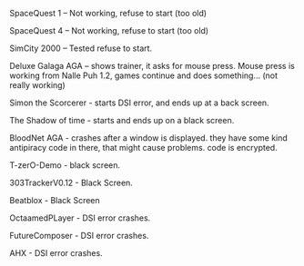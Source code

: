 SpaceQuest 1 – Not working, refuse to start (too old)

SpaceQuest 4 – Not working, refuse to start (too old)

SimCity 2000 – Tested refuse to start.

Deluxe Galaga AGA – shows trainer, it asks for mouse press.
Mouse press is working from Nalle Puh 1.2, games continue and does something… 
(not really working)

Simon the Scorcerer - starts DSI error, and ends up at a back screen.

The Shadow of time - starts and ends up on a black screen.

BloodNet AGA - crashes after a window is displayed. 
they have some kind antipiracy code in there, that might cause problems.
code is encrypted.

T-zerO-Demo - black screen.

303TrackerV0.12 - Black Screen.

Beatblox - Black Screen

OctaamedPLayer - DSI error crashes.

FutureComposer - DSI error crashes.

AHX - DSI error crashes.

